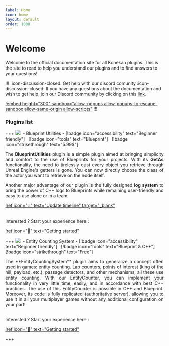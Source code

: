 ```yaml
---
label: Home
icon: home
layout: default
order: 1000
---
```


# Welcome

Welcome to the official documentation site for all Konekan plugins. This is the site to read to help you understand our plugins and to find answers to your questions!

!!! :icon-discussion-closed:  Get help with our discord comunity  :icon-discussion-closed:
If you have any questions about the documentation and wish to get help, join our Discord community by clicking on this [link](https://discord.gg/8qeGBsw7gn).

[!embed  height="300" sandbox="allow-popups allow-popups-to-escape-sandbox allow-same-origin allow-scripts"](https://discord.com/widget?id=1100278470036181072&theme=dark")
!!!

### Plugins list

+++ ![](/static/icones/bu.jpg)&nbsp; - Blueprint Utilities -
[!badge icon="accessibility" text="Beginner friendly"] &nbsp;
[!badge icon="tools" text="Blueprint"] &nbsp;
[!badge icon="strikethrough" text="5.99$"] &nbsp;

<p style="text-align:justify">The <b>BlueprintUtilities</b> plugin is a simple plugin aimed at bringing simplicity and comfort to the use of Blueprints for your projects. With its <b>GetAs</b> functionality, the need to tirelessly cast every object you retrieve through Unreal Engine's getters is gone. You can now directly choose the class of the actor you want to retrieve on the node itself.</p>
<p style="text-align:justify">Another major advantage of our plugin is the fully designed <b>log system</b> to bring the power of C++ logs to Blueprints while remaining user-friendly and easy to use alone or in a team.</P>

[!ref icon=":bulb:" text="Update timeline" target="_blank"](https://rb.gy/256rvi)

<br>
Interested ? Start your experience here :

[!ref icon=":rocket:" text="Getting started"](/BlueprintUtilities/intro.md)

+++ ![](/static/icones/ecs.jpg)&nbsp; - Entity Counting System -
[!badge icon="accessibility" text="Beginner friendly"] &nbsp;
[!badge icon="tools" text="Blueprint & C++"] &nbsp;
[!badge icon="strikethrough" text="Free"] &nbsp;

<p style="text-align:justify">The **EntityCountingSystem** plugin aims to generalize a concept often used in games: entity counting. Lap counters, points of interest (king of the hill, payload, etc.), passage detectors, and other mechanisms; all these use entity counting. With our EntityCounter, you can implement your functionality in very little time, easily, and in accordance with best C++ practices. The use of this EntityCounter is possible in C++ and Blueprint. Moreover, its code is fully replicated (authoritative server), allowing you to use it in all your multiplayer games without any additional configuration on your part!</p>

<br>
Interested ? Start your experience here :

[!ref icon=":rocket:" text="Getting started"](/EntityCountingSystem/intro.md)

+++

